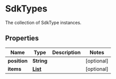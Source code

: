 

# SdkTypes

The collection of SdkType instances.

## Properties

| Name | Type | Description | Notes |
|------------ | ------------- | ------------- | -------------|
|**position** | **String** |  |  [optional] |
|**items** | [**List**](List.md) |  |  [optional] |



